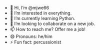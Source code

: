 - 👋 Hi, I’m @mjwe66
- 👀 I’m interested in everything.
- 🌱 I’m currently learning Python.
- 💞️ I’m looking to collaborate on a new job.
- 📫 How to reach me? Offer me a job!
- 😄 Pronouns: he/him
- ⚡ Fun fact: percussionist

<!---
mjwe66/mjwe66 is a ✨ special ✨ repository because its `README.md` (this file) appears on your GitHub profile.
You can click the Preview link to take a look at your changes.
--->
